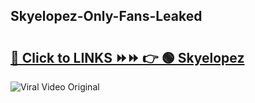 
 ## Skyelopez-Only-Fans-Leaked

# <h2><a href="https://clipsfans.com/Skyelopez&ref=git">🔗 Click to LINKS ⏩⏩ 👉 🟢 Skyelopez </a></h2>

<a href="https://clipsfans.com/Skyelopez&ref=git" rel="nofollow" data-target="animated-image.originalLink"><img src="https://i.ibb.co.com/xMMVF88/686577567.gif" alt="Viral Video Original" style="max-width: 100%; display: inline-block;" data-target="animated-image.originalImage"></a>
